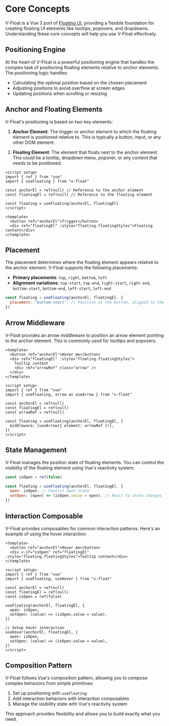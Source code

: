 # Core Concepts

V-Float is a Vue 3 port of [Floating UI](https://floating-ui.com/), providing a flexible foundation for creating floating UI elements like tooltips, popovers, and dropdowns. Understanding these core concepts will help you use V-Float effectively.

## Positioning Engine

At the heart of V-Float is a powerful positioning engine that handles the complex task of positioning floating elements relative to anchor elements. The positioning logic handles:

- Calculating the optimal position based on the chosen placement
- Adjusting positions to avoid overflow at screen edges
- Updating positions when scrolling or resizing

## Anchor and Floating Elements

V-Float's positioning is based on two key elements:

1. **Anchor Element**: The trigger or anchor element to which the floating element is positioned relative to. This is typically a button, input, or any other DOM element.

2. **Floating Element**: The element that floats next to the anchor element. This could be a tooltip, dropdown menu, popover, or any content that needs to be positioned.

```vue
<script setup>
import { ref } from "vue"
import { useFloating } from "v-float"

const anchorEl = ref(null) // Reference to the anchor element
const floatingEl = ref(null) // Reference to the floating element

const floating = useFloating(anchorEl, floatingEl)
</script>

<template>
  <button ref="anchorEl">Trigger</button>
  <div ref="floatingEl" :style="floating.floatingStyles">Floating content</div>
</template>
```

## Placement

The placement determines where the floating element appears relative to the anchor element. V-Float supports the following placements:

- **Primary placements**: `top`, `right`, `bottom`, `left`
- **Alignment variations**: `top-start`, `top-end`, `right-start`, `right-end`, `bottom-start`, `bottom-end`, `left-start`, `left-end`

```js
const floating = useFloating(anchorEl, floatingEl, {
  placement: "bottom-start", // Position at the bottom, aligned to the start
})
```

## Arrow Middleware

V-Float provides an arrow middleware to position an arrow element pointing to the anchor element. This is commonly used for tooltips and popovers.

```vue
<template>
  <button ref="anchorEl">Hover me</button>
  <div ref="floatingEl" :style="floating.floatingStyles">
    Tooltip content
    <div ref="arrowRef" class="arrow" />
  </div>
</template>

<script setup>
import { ref } from "vue"
import { useFloating, arrow as useArrow } from "v-float"

const anchorEl = ref(null)
const floatingEl = ref(null)
const arrowRef = ref(null)

const floating = useFloating(anchorEl, floatingEl, {
  middleware: [useArrow({ element: arrowRef })],
})
</script>
```

## State Management

V-Float manages the position state of floating elements. You can control the visibility of the floating element using Vue's reactivity system:

```js
const isOpen = ref(false)

const floating = useFloating(anchorEl, floatingEl, {
  open: isOpen, // Control open state
  setOpen: (open) => (isOpen.value = open), // React to state changes
})
```

## Interaction Composable

V-Float provides composables for common interaction patterns. Here's an example of using the hover interaction:

```vue
<template>
  <button ref="anchorEl">Hover me</button>
  <div v-if="isOpen" ref="floatingEl" :style="floating.floatingStyles">Tooltip content</div>
</template>

<script setup>
import { ref } from "vue"
import { useFloating, useHover } from "v-float"

const anchorEl = ref(null)
const floatingEl = ref(null)
const isOpen = ref(false)

useFloating(anchorEl, floatingEl, {
  open: isOpen,
  setOpen: (value) => (isOpen.value = value),
})

// Setup hover interaction
useHover(anchorEl, floatingEl, {
  open: isOpen,
  setOpen: (value) => (isOpen.value = value),
})
</script>
```

## Composition Pattern

V-Float follows Vue's composition pattern, allowing you to compose complex behaviors from simple primitives:

1. Set up positioning with `useFloating`
2. Add interaction behaviors with interaction composables
3. Manage the visibility state with Vue's reactivity system

This approach provides flexibility and allows you to build exactly what you need.
